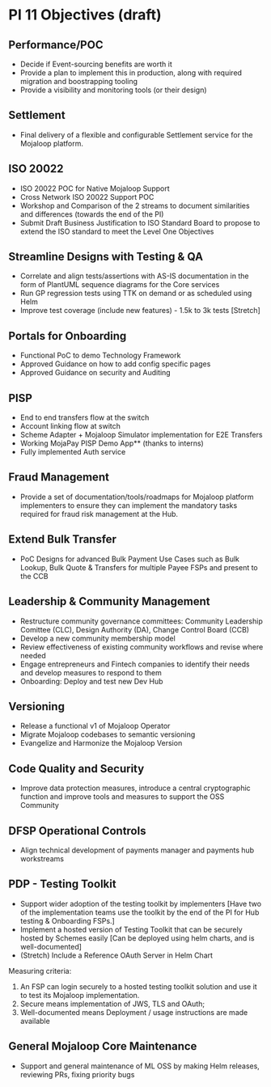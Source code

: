 # PI 11 Objectives (draft)

## Performance/POC
* Decide if Event-sourcing benefits are worth it
* Provide a plan to implement this in production, along with required  migration and boostrapping tooling
* Provide a visibility and monitoring tools (or their design)

## Settlement
* Final delivery of a flexible and configurable Settlement service for the Mojaloop platform.

## ISO 20022
* ISO 20022 POC for Native Mojaloop Support 
* Cross Network ISO 20022 Support POC 
* Workshop and Comparison of the 2 streams to document similarities and differences (towards the end of the PI)
* Submit Draft Business Justification to ISO Standard Board to propose to extend the ISO standard to meet the Level One Objectives   

## Streamline Designs with Testing & QA
* Correlate and align tests/assertions with AS-IS documentation in the form of PlantUML sequence diagrams  for the Core services
* Run GP regression tests using TTK on demand or as scheduled using Helm
* Improve test coverage (include new features) - 1.5k to 3k tests [Stretch]

## Portals for Onboarding
* Functional PoC to demo Technology Framework
* Approved Guidance on how to add config specific pages
* Approved Guidance on security and Auditing

## PISP
* End to end transfers flow at the switch
* Account linking flow at switch
* Scheme Adapter + Mojaloop Simulator implementation for E2E Transfers 
* Working MojaPay PISP Demo App** (thanks to interns)
* Fully implemented Auth service

## Fraud Management
* Provide a set of documentation/tools/roadmaps for Mojaloop platform implementers to ensure they can implement the mandatory tasks required for fraud risk management at the Hub.

## Extend Bulk Transfer
* PoC Designs for advanced Bulk Payment Use Cases such as Bulk Lookup, Bulk Quote & Transfers for multiple Payee FSPs and present to the CCB

## Leadership & Community Management
* Restructure community governance committees: Community Leadership Comittee (CLC), Design Authority (DA), Change Control Board (CCB)
* Develop a new community membership model
* Review effectiveness of existing community workflows and revise where needed
* Engage entrepreneurs and Fintech companies to identify their needs and develop measures to respond to them
* Onboarding: Deploy and test new Dev Hub 

## Versioning
* Release a functional v1 of Mojaloop Operator
* Migrate Mojaloop codebases to semantic versioning
* Evangelize and Harmonize the Mojaloop Version

## Code Quality and Security
* Improve data protection measures, introduce a central cryptographic function and improve tools and measures to support the OSS Community

## DFSP Operational Controls
* Align technical development of payments manager and payments hub workstreams

## PDP - Testing Toolkit
* Support wider adoption of the testing toolkit by implementers
[Have two of the implementation teams use the toolkit by the end of the PI for Hub testing & Onboarding FSPs.]
* Implement a hosted version of Testing Toolkit that can be securely hosted by Schemes easily
[Can be deployed using helm charts, and is well-documented]
* (Stretch) Include a Reference OAuth Server in Helm Chart

Measuring criteria:
1.	An FSP can login securely to a hosted testing toolkit solution and use it to test its Mojaloop implementation.
2.	Secure means implementation of JWS, TLS and OAuth;
3.	Well-documented means Deployment / usage instructions are made available

## General Mojaloop Core Maintenance
* Support and general maintenance of ML OSS by making Helm releases, reviewing PRs, fixing priority bugs

